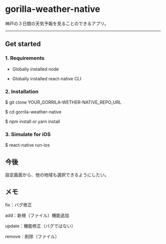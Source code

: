 # gorilla-weather-native

神戸の３日間の天気予報を見ることのできるアプリ。

* * *

## Get started
### 1. Requirements
* Globally installed node

* Globally installed react-native CLI

### 2. Installation

  $ git clone YOUR_GORRILA-WETHER-NATIVE_REPO_URL

  $ cd gorrila-weather-native

  $ npm install or yarn install

### 3. Simulate for iOS

  $ react-native run-ios

## 今後

  設定画面から、他の地域も選択できるようにしたい。

## メモ
fix：バグ修正

add：新規（ファイル）機能追加

update：機能修正（バグではない）

remove：削除（ファイル）